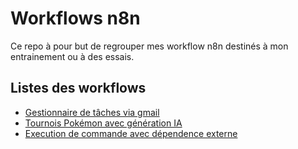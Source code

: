 # Workflows n8n

Ce repo à pour but de regrouper mes workflow n8n destinés à mon entrainement ou à des essais.

## Listes des workflows

- [Gestionnaire de tâches via gmail](./workflows/taskmanager/README.md)
- [Tournois Pokémon avec génération IA](./workflows/pokemon/README.md)
- [Execution de commande avec dépendence externe](./workflows/externalScript/README.md)
